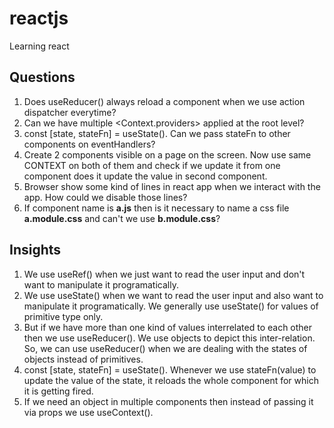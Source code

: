 # reactjs
Learning react

## Questions
1. Does useReducer() always reload a component when we use action dispatcher everytime?
2. Can we have multiple <Context.providers> applied at the root level?
3. const [state, stateFn] = useState(). Can we pass stateFn to other components on eventHandlers?
4. Create 2 components visible on a page on the screen. Now use same CONTEXT on both of them and check if we update it from one component does it update the value in second component.
5. Browser show some kind of lines in react app when we interact with the app. How could we disable those lines?
6. If component name is **a.js** then is it necessary to name a css file **a.module.css** and can't we use **b.module.css**?

## Insights
1. We use useRef() when we just want to read the user input and don't want to manipulate it programatically.
2. We use useState() when we want to read the user input and also want to manipulate it programatically. We generally use useState() for values of primitive type only.
3. But if we have more than one kind of values interrelated to each other then we use useReducer(). We use objects to depict this inter-relation. So, we can use useReducer() when we are dealing with the states of objects instead of primitives.
4. const [state, stateFn] = useState(). Whenever we use stateFn(value) to update the value of the state, it reloads the whole component for which it is getting fired.
5. If we need an object in multiple components then instead of passing it via props we use useContext().